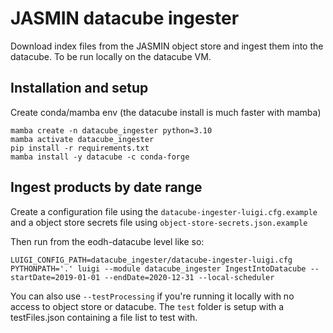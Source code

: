 # JASMIN datacube ingester

Download index files from the JASMIN object store and ingest them into the datacube. To be run locally on the datacube VM.

## Installation and setup

Create conda/mamba env (the datacube install is much faster with mamba)

```
mamba create -n datacube_ingester python=3.10
mamba activate datacube_ingester
pip install -r requirements.txt
mamba install -y datacube -c conda-forge
```

## Ingest products by date range

Create a configuration file using the `datacube-ingester-luigi.cfg.example` and a object store secrets file using `object-store-secrets.json.example`

Then run from the eodh-datacube level like so:

```
LUIGI_CONFIG_PATH=datacube_ingester/datacube-ingester-luigi.cfg PYTHONPATH='.' luigi --module datacube_ingester IngestIntoDatacube --startDate=2019-01-01 --endDate=2020-12-31 --local-scheduler
```

You can also use `--testProcessing` if you're running it locally with no access to object store or datacube. The `test` folder is setup with a testFiles.json containing a file list to test with.